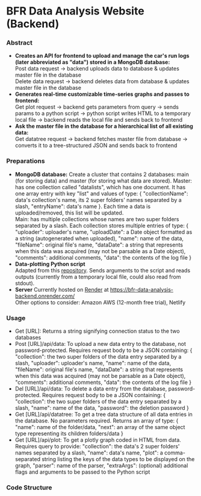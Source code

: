 # BFR Data Analysis Website (Backend)
### Abstract
- **Creates an API for frontend to upload and manage the car's run logs (later abbreviated as "data") stored in a MongoDB database:**  
   Post data request -> backend uploads data to database & updates master file in the database  
   Delete data request -> backend deletes data from database & updates master file in the database
- **Generates real-time customizable time-series graphs and passes to frontend:**    
   Get plot request -> backend gets parameters from query -> sends params to a python script -> python script writes HTML to a temporary local file -> backend reads the local file and sends back to frontend
- **Ask the master file in the database for a hierarchical list of all existing data:**  
   Get datatree request -> backend fetches master file from database -> converts it to a tree-structured JSON and sends back to frontend

### Preparations
- **MongoDB database:** Create a cluster that contains 2 databases: main (for storing data) and master (for storing what data are stored).
   Master: has one collection called "datalists", which has one document. It has one array entry with key "list" and values of type: { "collectionName": data's collection's name, its 2 super folders' names separated by a slash, "entryName": data's name }. Each time a data is uploaded/removed, this list will be updated.  
   Main: has multiple collections whose names are two super folders separated by a slash. Each collection stores multiple entries of type: { "uploader": uploader's name, "uploadDate": a Date object formatted as a string (autogenerated when uploaded), "name": name of the data, "fileName": original file's name, "dataDate": a string that represents when this data was acquired (may not be parsable as a Date object), "comments": additional comments, "data": the contents of the log file }
- **Data-plotting Python script**  
   Adapted from this [repository](https://github.com/liug26/bfr-mk8-software/tree/main/data-analysis). Sends arguments to the script and reads outputs (currently from a temporary local file, could also read from stdout).
- **Server**
   Currently hosted on [Render](https://dashboard.render.com/) at https://bfr-data-analysis-backend.onrender.com/  
   Other options to consider: Amazon AWS (12-month free trial), Netlify

### Usage
- Get [URL]: Returns a string signifying connection status to the two databases
- Post [URL]/api/data: To upload a new data entry to the database, not password-protected. Requires request body to be a JSON containing: { "collection": the two super folders of the data entry separated by a slash, "uploader": uploader's name, "name": name of the data, "fileName": original file's name, "dataDate": a string that represents when this data was acquired (may not be parsable as a Date object), "comments": additional comments, "data": the contents of the log file }
- Del [URL]/api/data: To delete a data entry from the database, password-protected. Requires request body to be a JSON containing: { "collection": the two super folders of the data entry separated by a slash, "name": name of the data, "password": the deletion password }
- Get [URL]/api/datatree: To get a tree data structure of all data entries in the database. No parameters required. Returns an array of type: { "name": name of the folder/data, "next": an array of the same object type representing its children folders/data }
- Get [URL]/api/plot: To get a plotly graph coded in HTML from data. Requires query to provide: "collection": the data's 2 super folders' names separated by a slash, "name": data's name, "plot": a comma-separated string listing the keys of the data types to be displayed on the graph, "parser": name of the parser, "extraArgs": (optional) additional flags and arguments to be passed to the Python script

### Code Structure



